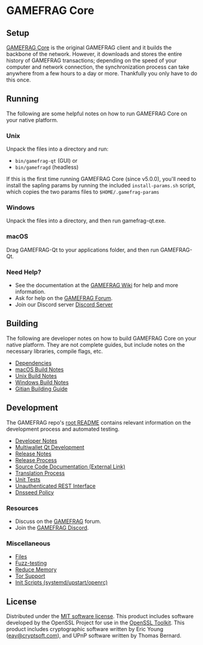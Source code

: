 GAMEFRAG Core
=============

Setup
---------------------
[GAMEFRAG Core](http://gamefrag.org/wallet) is the original GAMEFRAG client and it builds the backbone of the network. However, it downloads and stores the entire history of GAMEFRAG transactions; depending on the speed of your computer and network connection, the synchronization process can take anywhere from a few hours to a day or more. Thankfully you only have to do this once.

Running
---------------------
The following are some helpful notes on how to run GAMEFRAG Core on your native platform.

### Unix

Unpack the files into a directory and run:

- `bin/gamefrag-qt` (GUI) or
- `bin/gamefragd` (headless)

If this is the first time running GAMEFRAG Core (since v5.0.0), you'll need to install the sapling params by running the included `install-params.sh` script, which copies the two params files to `$HOME/.gamefrag-params`

### Windows

Unpack the files into a directory, and then run gamefrag-qt.exe.

### macOS

Drag GAMEFRAG-Qt to your applications folder, and then run GAMEFRAG-Qt.

### Need Help?

* See the documentation at the [GAMEFRAG Wiki](https://github.com/Game-Frag/game-frag-coin/wiki)
for help and more information.
* Ask for help on the [GAMEFRAG Forum](http://forum.gamefrag.org/).
* Join our Discord server [Discord Server](https://discord.game-frag.com)

Building
---------------------
The following are developer notes on how to build GAMEFRAG Core on your native platform. They are not complete guides, but include notes on the necessary libraries, compile flags, etc.

- [Dependencies](dependencies.md)
- [macOS Build Notes](build-osx.md)
- [Unix Build Notes](build-unix.md)
- [Windows Build Notes](build-windows.md)
- [Gitian Building Guide](gitian-building.md)

Development
---------------------
The GAMEFRAG repo's [root README](/README.md) contains relevant information on the development process and automated testing.

- [Developer Notes](developer-notes.md)
- [Multiwallet Qt Development](multiwallet-qt.md)
- [Release Notes](release-notes.md)
- [Release Process](release-process.md)
- [Source Code Documentation (External Link)](https://www.game-frag.com/gamefrag/doxygen/)
- [Translation Process](translation_process.md)
- [Unit Tests](unit-tests.md)
- [Unauthenticated REST Interface](REST-interface.md)
- [Dnsseed Policy](dnsseed-policy.md)

### Resources
* Discuss on the [GAMEFRAG](http://forum.gamefrag.org/) forum.
* Join the [GAMEFRAG Discord](https://discord.game-frag.com).

### Miscellaneous
- [Files](files.md)
- [Fuzz-testing](fuzzing.md)
- [Reduce Memory](reduce-memory.md)
- [Tor Support](tor.md)
- [Init Scripts (systemd/upstart/openrc)](init.md)

License
---------------------
Distributed under the [MIT software license](/COPYING).
This product includes software developed by the OpenSSL Project for use in the [OpenSSL Toolkit](https://www.openssl.org/). This product includes
cryptographic software written by Eric Young ([eay@cryptsoft.com](mailto:eay@cryptsoft.com)), and UPnP software written by Thomas Bernard.
